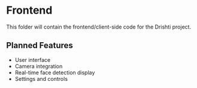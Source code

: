 # Frontend

This folder will contain the frontend/client-side code for the Drishti project.

## Planned Features
- User interface
- Camera integration
- Real-time face detection display
- Settings and controls
